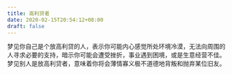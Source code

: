 ```yaml
---
title: 高利贷者
date: 2020-02-15T20:54:12+08:00
draft: false
---
```


梦见你自己是个放高利贷的人，表示你可能内心感觉所处环境冷漠，无法向周围的人寻求必要的支持，暗示你可能会遭受挫折，事业遇到困境，或是生意经营不佳。<br>
梦见别人是放高利贷者，意味着你将会薄情寡义极不道德地背叛和抛弃某位旧友。<br>
